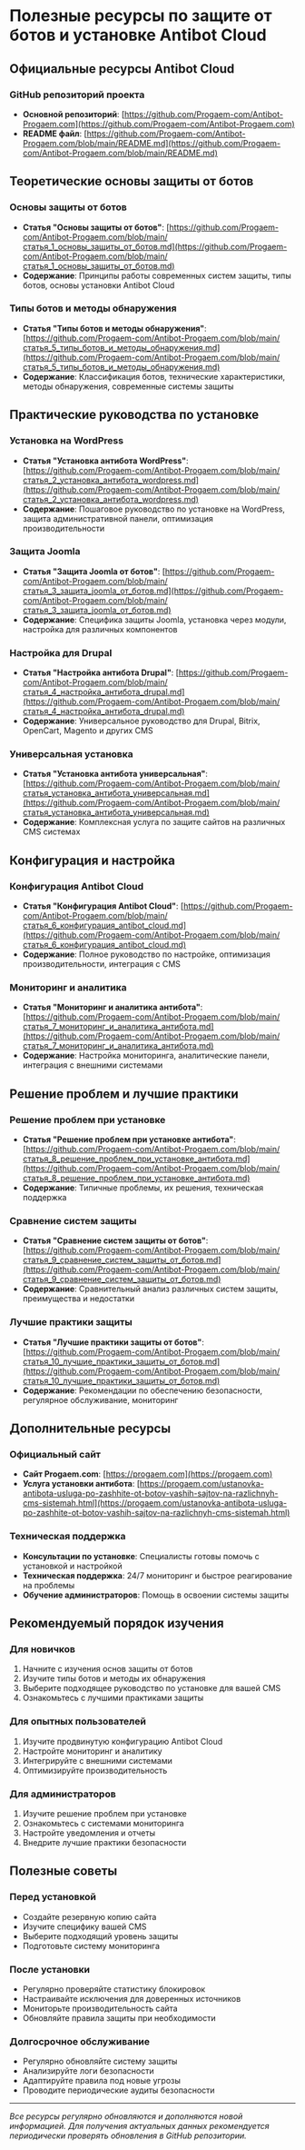 # Полезные ресурсы по защите от ботов и установке Antibot Cloud

## Официальные ресурсы Antibot Cloud

### GitHub репозиторий проекта
- **Основной репозиторий**: [https://github.com/Progaem-com/Antibot-Progaem.com](https://github.com/Progaem-com/Antibot-Progaem.com)
- **README файл**: [https://github.com/Progaem-com/Antibot-Progaem.com/blob/main/README.md](https://github.com/Progaem-com/Antibot-Progaem.com/blob/main/README.md)

## Теоретические основы защиты от ботов

### Основы защиты от ботов
- **Статья "Основы защиты от ботов"**: [https://github.com/Progaem-com/Antibot-Progaem.com/blob/main/статья_1_основы_защиты_от_ботов.md](https://github.com/Progaem-com/Antibot-Progaem.com/blob/main/статья_1_основы_защиты_от_ботов.md)
- **Содержание**: Принципы работы современных систем защиты, типы ботов, основы установки Antibot Cloud

### Типы ботов и методы обнаружения
- **Статья "Типы ботов и методы обнаружения"**: [https://github.com/Progaem-com/Antibot-Progaem.com/blob/main/статья_5_типы_ботов_и_методы_обнаружения.md](https://github.com/Progaem-com/Antibot-Progaem.com/blob/main/статья_5_типы_ботов_и_методы_обнаружения.md)
- **Содержание**: Классификация ботов, технические характеристики, методы обнаружения, современные системы защиты

## Практические руководства по установке

### Установка на WordPress
- **Статья "Установка антибота WordPress"**: [https://github.com/Progaem-com/Antibot-Progaem.com/blob/main/статья_2_установка_антибота_wordpress.md](https://github.com/Progaem-com/Antibot-Progaem.com/blob/main/статья_2_установка_антибота_wordpress.md)
- **Содержание**: Пошаговое руководство по установке на WordPress, защита административной панели, оптимизация производительности

### Защита Joomla
- **Статья "Защита Joomla от ботов"**: [https://github.com/Progaem-com/Antibot-Progaem.com/blob/main/статья_3_защита_joomla_от_ботов.md](https://github.com/Progaem-com/Antibot-Progaem.com/blob/main/статья_3_защита_joomla_от_ботов.md)
- **Содержание**: Специфика защиты Joomla, установка через модули, настройка для различных компонентов

### Настройка для Drupal
- **Статья "Настройка антибота Drupal"**: [https://github.com/Progaem-com/Antibot-Progaem.com/blob/main/статья_4_настройка_антибота_drupal.md](https://github.com/Progaem-com/Antibot-Progaem.com/blob/main/статья_4_настройка_антибота_drupal.md)
- **Содержание**: Универсальное руководство для Drupal, Bitrix, OpenCart, Magento и других CMS

### Универсальная установка
- **Статья "Установка антибота универсальная"**: [https://github.com/Progaem-com/Antibot-Progaem.com/blob/main/статья_установка_антибота_универсальная.md](https://github.com/Progaem-com/Antibot-Progaem.com/blob/main/статья_установка_антибота_универсальная.md)
- **Содержание**: Комплексная услуга по защите сайтов на различных CMS системах

## Конфигурация и настройка

### Конфигурация Antibot Cloud
- **Статья "Конфигурация Antibot Cloud"**: [https://github.com/Progaem-com/Antibot-Progaem.com/blob/main/статья_6_конфигурация_antibot_cloud.md](https://github.com/Progaem-com/Antibot-Progaem.com/blob/main/статья_6_конфигурация_antibot_cloud.md)
- **Содержание**: Полное руководство по настройке, оптимизация производительности, интеграция с CMS

### Мониторинг и аналитика
- **Статья "Мониторинг и аналитика антибота"**: [https://github.com/Progaem-com/Antibot-Progaem.com/blob/main/статья_7_мониторинг_и_аналитика_антибота.md](https://github.com/Progaem-com/Antibot-Progaem.com/blob/main/статья_7_мониторинг_и_аналитика_антибота.md)
- **Содержание**: Настройка мониторинга, аналитические панели, интеграция с внешними системами

## Решение проблем и лучшие практики

### Решение проблем при установке
- **Статья "Решение проблем при установке антибота"**: [https://github.com/Progaem-com/Antibot-Progaem.com/blob/main/статья_8_решение_проблем_при_установке_антибота.md](https://github.com/Progaem-com/Antibot-Progaem.com/blob/main/статья_8_решение_проблем_при_установке_антибота.md)
- **Содержание**: Типичные проблемы, их решения, техническая поддержка

### Сравнение систем защиты
- **Статья "Сравнение систем защиты от ботов"**: [https://github.com/Progaem-com/Antibot-Progaem.com/blob/main/статья_9_сравнение_систем_защиты_от_ботов.md](https://github.com/Progaem-com/Antibot-Progaem.com/blob/main/статья_9_сравнение_систем_защиты_от_ботов.md)
- **Содержание**: Сравнительный анализ различных систем защиты, преимущества и недостатки

### Лучшие практики защиты
- **Статья "Лучшие практики защиты от ботов"**: [https://github.com/Progaem-com/Antibot-Progaem.com/blob/main/статья_10_лучшие_практики_защиты_от_ботов.md](https://github.com/Progaem-com/Antibot-Progaem.com/blob/main/статья_10_лучшие_практики_защиты_от_ботов.md)
- **Содержание**: Рекомендации по обеспечению безопасности, регулярное обслуживание, мониторинг

## Дополнительные ресурсы

### Официальный сайт
- **Сайт Progaem.com**: [https://progaem.com](https://progaem.com)
- **Услуга установки антибота**: [https://progaem.com/ustanovka-antibota-usluga-po-zashhite-ot-botov-vashih-sajtov-na-razlichnyh-cms-sistemah.html](https://progaem.com/ustanovka-antibota-usluga-po-zashhite-ot-botov-vashih-sajtov-na-razlichnyh-cms-sistemah.html)

### Техническая поддержка
- **Консультации по установке**: Специалисты готовы помочь с установкой и настройкой
- **Техническая поддержка**: 24/7 мониторинг и быстрое реагирование на проблемы
- **Обучение администраторов**: Помощь в освоении системы защиты

## Рекомендуемый порядок изучения

### Для новичков
1. Начните с изучения основ защиты от ботов
2. Изучите типы ботов и методы их обнаружения
3. Выберите подходящее руководство по установке для вашей CMS
4. Ознакомьтесь с лучшими практиками защиты

### Для опытных пользователей
1. Изучите продвинутую конфигурацию Antibot Cloud
2. Настройте мониторинг и аналитику
3. Интегрируйте с внешними системами
4. Оптимизируйте производительность

### Для администраторов
1. Изучите решение проблем при установке
2. Ознакомьтесь с системами мониторинга
3. Настройте уведомления и отчеты
4. Внедрите лучшие практики безопасности

## Полезные советы

### Перед установкой
- Создайте резервную копию сайта
- Изучите специфику вашей CMS
- Выберите подходящий уровень защиты
- Подготовьте систему мониторинга

### После установки
- Регулярно проверяйте статистику блокировок
- Настраивайте исключения для доверенных источников
- Мониторьте производительность сайта
- Обновляйте правила защиты при необходимости

### Долгосрочное обслуживание
- Регулярно обновляйте систему защиты
- Анализируйте логи безопасности
- Адаптируйте правила под новые угрозы
- Проводите периодические аудиты безопасности

---

*Все ресурсы регулярно обновляются и дополняются новой информацией. Для получения актуальных данных рекомендуется периодически проверять обновления в GitHub репозитории.*
